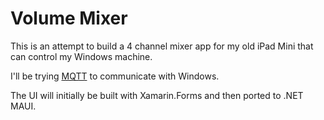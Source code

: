 # Volume Mixer

This is an attempt to build a 4 channel mixer app for my old iPad Mini that can control my Windows machine.

I'll be trying [MQTT](https://github.com/xamarin/mqtt) to communicate with Windows.

The UI will initially be built with Xamarin.Forms and then ported to .NET MAUI.